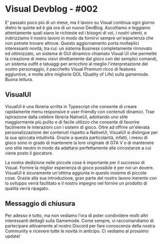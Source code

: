 # Visual Devblog - #002
E' passato poco più di un mese, ma il lavoro su Visual continua ogni giorno dietro le quinte ed è già ora di un nuovo DevBlog.
Ascoltiamo e leggiamo attentamente quali siano le richieste ed i bisogni di voi, i nostri utenti, e indirizziamo il nostro lavoro in modo da fornirvi sempre un'esperienza che non potrete trovare altrove.
Questo aggiornamento porta molteplici interessanti novità, tra cui: un sistema Business completamente rinnovato ed ottimizzato, un sistema di GUI dinamico chiamato Visual UI
che permette la creazione di menu visivi direttamente dal gioco con dei semplici comandi, un sistema outfit e tatuaggi per arricchire al meglio l'interpretazione del vostro personaggio, il pacchetto Visual Premium ricco di features aggiuntive, e molte altre migliorie QOL (Quality of Life) sulla gamemode.
Buona lettura.

## VisualUI
VisualUI è una libreria scritta in Typescript che consente di creare rapidamente menu responsive e user-friendly con contenuti dinamici. Trae ispirazione dalla celebre libreria NativeUI, adottando uno stile maggiormente più pulito e di facile utilizzo che consente di favorire facilmente le interazioni con i sistemi di gioco. Oltre ad offrire un'elevata personalizzazione dei contenuti rispetto a NativeUI, VisualUI si distingue per la sua spiccata intuitività. Grazie a questa particolarità, infatti, i menu di gioco sono in grado di mantenere la lore originale di GTA V o di mantenere uno stile neutro in modo da adattarsi perfettamente alle circostanze a cui viene posto il giocatore. 

La nostra dedizione nelle piccole cose è importante per il successo di Visual. Fornire la miglior esperienza di gioco possibile è per noi un dovere. VisualUI è sicuramente un'ottima aggiunta in questo insieme di piccole cose. Grazie alla sua introduzione, gran parte del nostro lavoro inerente con lo sviluppo verrà facilitato e il nostro impegno nel fornire un prodotto di qualità verrà ripagato. 

## Messaggio di chiusura
Per adesso è tutto, ma non vediamo l'ora di poter condividere molti altri interessanti dettagli sulla Gamemode.
Come sempre, vi raccomandiamo di partecipare attivamente al nostro Discord per fare conoscenza della nostra Community e ricevere tutte le novità in anticipo.
Ci vediamo al prossimo update!